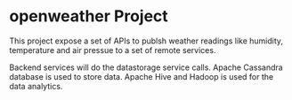 openweather Project
===================

This project expose a set of APIs to publsh weather readings like humidity, temperature and air pressue to a set of remote services.

Backend services will do the datastorage service calls. Apache Cassandra database is used to store data. Apache Hive and Hadoop is 
used for the data analytics.

